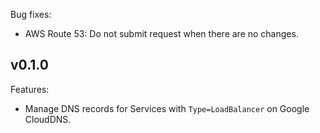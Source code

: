 Bug fixes:

  - AWS Route 53: Do not submit request when there are no changes.

## v0.1.0

Features:

  - Manage DNS records for Services with `Type=LoadBalancer` on Google CloudDNS.
